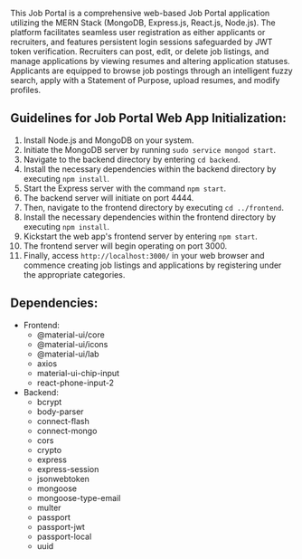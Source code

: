 
This Job Portal is a comprehensive web-based Job Portal application utilizing the MERN Stack (MongoDB, Express.js, React.js, Node.js). The platform facilitates seamless user registration as either applicants or recruiters, and features persistent login sessions safeguarded by JWT token verification. Recruiters can post, edit, or delete job listings, and manage applications by viewing resumes and altering application statuses. Applicants are equipped to browse job postings through an intelligent fuzzy search, apply with a Statement of Purpose, upload resumes, and modify profiles. 


## Guidelines for Job Portal Web App Initialization:

1. Install Node.js and MongoDB on your system.
2. Initiate the MongoDB server by running `sudo service mongod start`.
3. Navigate to the backend directory by entering `cd backend`.
4. Install the necessary dependencies within the backend directory by executing `npm install`.
5. Start the Express server with the command `npm start`.
6. The backend server will initiate on port 4444.
7. Then, navigate to the frontend directory by executing `cd ../frontend`.
8. Install the necessary dependencies within the frontend directory by executing `npm install`.
9. Kickstart the web app's frontend server by entering `npm start`.
10. The frontend server will begin operating on port 3000.
11. Finally, access `http://localhost:3000/` in your web browser and commence creating job listings and applications by registering under the appropriate categories.

## Dependencies:

- Frontend:
  - @material-ui/core
  - @material-ui/icons
  - @material-ui/lab
  - axios
  - material-ui-chip-input
  - react-phone-input-2
- Backend:
  - bcrypt
  - body-parser
  - connect-flash
  - connect-mongo
  - cors
  - crypto
  - express
  - express-session
  - jsonwebtoken
  - mongoose
  - mongoose-type-email
  - multer
  - passport
  - passport-jwt
  - passport-local
  - uuid





